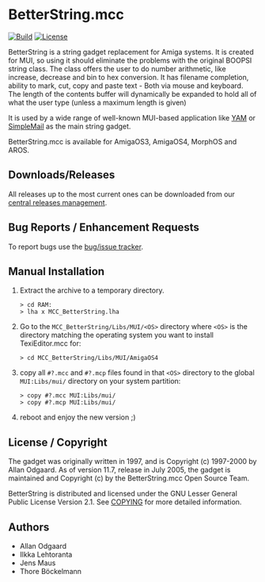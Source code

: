 # BetterString.mcc

[![Build](https://github.com/amiga-mui/betterstring/workflows/CI/badge.svg)](https://github.com/amiga-mui/betterstring/actions)
[![License](http://img.shields.io/:license-lgpl2-blue.svg?style=flat)](http://www.gnu.org/licenses/lgpl-2.1.html)

BetterString is a string gadget replacement for Amiga systems. It is created for MUI,
so using it should eliminate the problems with the original BOOPSI string class.
The class offers the user to do number arithmetic, like increase, decrease and
bin to  hex conversion. It has filename completion, ability to mark, cut, copy
and paste text - Both via mouse and keyboard. The length of the contents
buffer will dynamically be expanded to hold all of what the user type (unless
a maximum length is given)

It is used by a wide range of well-known MUI-based application like [YAM](https://github.com/jens-maus/yam)
or [SimpleMail](https://github.com/sba1/simplemail) as the main string gadget.

BetterString.mcc is available for AmigaOS3, AmigaOS4, MorphOS and AROS.

## Downloads/Releases

All releases up to the most current ones can be downloaded from our
[central releases management](https://github.com/amiga-mui/betterstring/releases).

## Bug Reports / Enhancement Requests

To report bugs use the [bug/issue tracker](https://github.com/amiga-mui/betterstring/issues).

## Manual Installation

1. Extract the archive to a temporary directory.
   ```
   > cd RAM:
   > lha x MCC_BetterString.lha
   ```

2. Go to the `MCC_BetterString/Libs/MUI/<OS>` directory where `<OS>` is the directory
   matching the operating system you want to install TexiEditor.mcc for:
   ```
   > cd MCC_BetterString/Libs/MUI/AmigaOS4
   ```

3. copy all `#?.mcc` and `#?.mcp` files found in that `<OS>` directory to the
   global `MUI:Libs/mui/` directory on your system partition:
   ```
   > copy #?.mcc MUI:Libs/mui/
   > copy #?.mcp MUI:Libs/mui/
   ```

4. reboot and enjoy the new version ;)

## License / Copyright

The gadget was originally written in 1997, and is Copyright (c) 1997-2000 by
Allan Odgaard. As of version 11.7, release in July 2005, the gadget is
maintained and Copyright (c) by the BetterString.mcc Open Source Team.

BetterString is distributed and licensed under the GNU Lesser General Public
License Version 2.1. See [COPYING](COPYING) for more detailed information.

## Authors

* Allan Odgaard
* Ilkka Lehtoranta
* Jens Maus
* Thore Böckelmann
